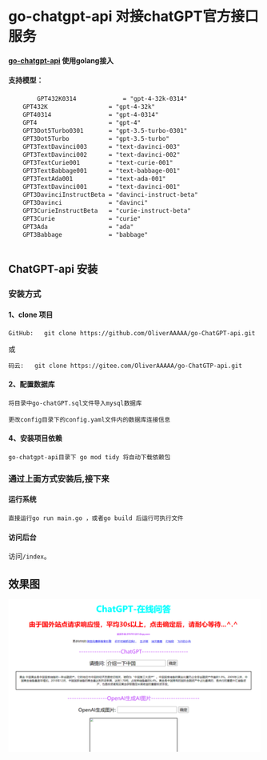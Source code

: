 # go-chatgpt-api 对接chatGPT官方接口服务

#### [go-chatgpt-api](https://github.com/yuxingfei/beego-admin)  使用golang接入
#### 支持模型：
```	
        GPT432K0314             = "gpt-4-32k-0314"
	GPT432K                 = "gpt-4-32k"
	GPT40314                = "gpt-4-0314"
	GPT4                    = "gpt-4"
	GPT3Dot5Turbo0301       = "gpt-3.5-turbo-0301"
	GPT3Dot5Turbo           = "gpt-3.5-turbo"
	GPT3TextDavinci003      = "text-davinci-003"
	GPT3TextDavinci002      = "text-davinci-002"
	GPT3TextCurie001        = "text-curie-001"
	GPT3TextBabbage001      = "text-babbage-001"
	GPT3TextAda001          = "text-ada-001"
	GPT3TextDavinci001      = "text-davinci-001"
	GPT3DavinciInstructBeta = "davinci-instruct-beta"
	GPT3Davinci             = "davinci"
	GPT3CurieInstructBeta   = "curie-instruct-beta"
	GPT3Curie               = "curie"
	GPT3Ada                 = "ada"
	GPT3Babbage             = "babbage"
	
```



## ChatGPT-api 安装

### 安装方式

#### 1、clone 项目
```
GitHub:   git clone https://github.com/OliverAAAAA/go-ChatGPT-api.git
```
或
```
码云:   git clone https://gitee.com/OliverAAAAA/go-ChatGTP-api.git
```

#### 2、配置数据库
```
将目录中go-chatGPT.sql文件导入mysql数据库

更改config目录下的config.yaml文件内的数据库连接信息
```

#### 4、安装项目依赖
```
go-chatgpt-api目录下 go mod tidy 将自动下载依赖包
```

### 通过上面方式安装后,接下来

#### 运行系统
```
直接运行go run main.go ，或者go build 后运行可执行文件
```

#### 访问后台
访问`/index`。


## 效果图
![img.png](img/img.png)
